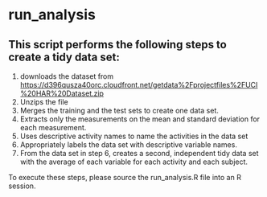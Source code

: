 # run_analysis

## This script performs the following steps to create a tidy data set:
1. downloads the dataset from https://d396qusza40orc.cloudfront.net/getdata%2Fprojectfiles%2FUCI%20HAR%20Dataset.zip
2. Unzips the file
3. Merges the training and the test sets to create one data set.
4. Extracts only the measurements on the mean and standard deviation for each measurement. 
5. Uses descriptive activity names to name the activities in the data set
6. Appropriately labels the data set with descriptive variable names. 
7. From the data set in step 6, creates a second, independent tidy data set with the average of each variable for each activity and each subject.

To execute these steps, please source the run_analysis.R file into an R session.